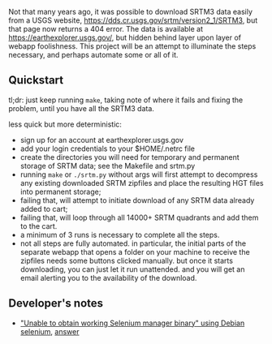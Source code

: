 Not that many years ago, it was possible to download SRTM3 data easily from
a USGS website, <https://dds.cr.usgs.gov/srtm/version2_1/SRTM3>, but that
page now returns a 404 error. The data is available at
<https://earthexplorer.usgs.gov/>, but hidden behind layer upon layer of
webapp foolishness. This project will be an attempt to illuminate the steps
necessary, and perhaps automate some or all of it.

## Quickstart

tl;dr: just keep running `make`, taking note of where it fails and fixing the
problem, until you have all the SRTM3 data.

less quick but more deterministic:

* sign up for an account at earthexplorer.usgs.gov
* add your login credentials to your $HOME/.netrc file
* create the directories you will need for temporary and permanent storage
  of SRTM data; see the Makefile and srtm.py
* running `make` or `./srtm.py` without args will first attempt to decompress
  any existing downloaded SRTM zipfiles and place the resulting HGT files into
  permanent storage;
* failing that, will attempt to initiate download of any SRTM data already
  added to cart;
* failing that, will loop through all 14000+ SRTM quadrants and add them
  to the cart.
* a minimum of 3 runs is necessary to complete all the steps.
* not all steps are fully automated. in particular, the initial parts of
  the separate webapp that opens a folder on your machine to receive the
  zipfiles needs some buttons clicked manually. but once it starts downloading,
  you can just let it run unattended. and you will get an email alerting you
  to the availability of the download.

## Developer's notes
* ["Unable to obtain working Selenium manager binary" using Debian selenium](https://forums.linuxmint.com/viewtopic.php?t=435499), [answer](https://stackoverflow.com/a/78940456/493161)

